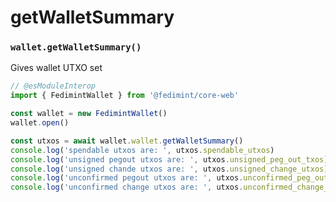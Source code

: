 # getWalletSummary

### `wallet.getWalletSummary()`

Gives wallet UTXO set

```ts twoslash
// @esModuleInterop
import { FedimintWallet } from '@fedimint/core-web'

const wallet = new FedimintWallet()
wallet.open()

const utxos = await wallet.wallet.getWalletSummary()
console.log('spendable utxos are: ', utxos.spendable_utxos)
console.log('unsigned pegout utxos are: ', utxos.unsigned_peg_out_txos)
console.log('unsigned chande utxos are: ', utxos.unsigned_change_utxos)
console.log('unconfirmed pegout utxos are: ', utxos.unconfirmed_peg_out_utxos)
console.log('unconfirmed change utxos are: ', utxos.unconfirmed_change_utxos)
```
